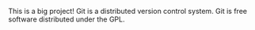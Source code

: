 ﻿This is a big project!
Git is a distributed version control system.
Git is free software distributed under the GPL.